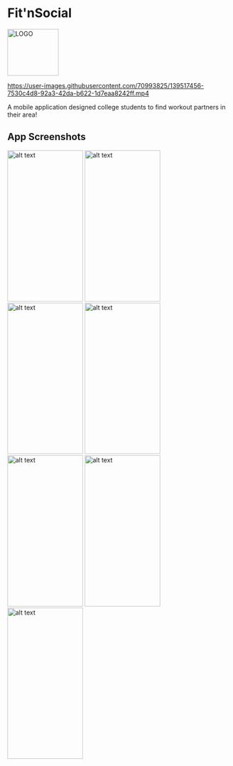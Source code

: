 # Fit'nSocial
<img width="115" height="105" alt="LOGO" src="https://user-images.githubusercontent.com/70993825/139517381-2fe56f58-b7b1-479c-912f-1dfb175fe1d5.PNG">



https://user-images.githubusercontent.com/70993825/139517456-7530c4d8-92a3-42da-b622-1d7eaa8242ff.mp4






A mobile application designed college students to find workout partners in their area!

## App Screenshots
<img src="https://user-images.githubusercontent.com/70993825/129505389-f38676ed-8bf4-43e7-b52c-7306b79cca03.png" alt="alt text" width="170" height="340"> <img src="https://user-images.githubusercontent.com/70993825/129506532-c6532cf4-bd23-4f22-8787-5b3e5c17075a.png" alt="alt text" width="170" height="340"> <img src="https://user-images.githubusercontent.com/70993825/129506549-6de9b090-a212-4ca1-8460-f6cf85d73161.png" alt="alt text" width="170" height="340"> <img src="https://user-images.githubusercontent.com/70993825/129506606-90a097eb-e631-4bd2-b548-91a8ca4d5561.png" alt="alt text" width="170" height="340"> <img src="https://user-images.githubusercontent.com/70993825/129506660-6d0cb028-dd69-4856-b1aa-8a54c779edbd.png" alt="alt text" width="170" height="340"> <img src="https://user-images.githubusercontent.com/70993825/129506722-4fbc8aa4-c17a-42fe-beb7-ed49ae530e16.png" alt="alt text" width="170" height="340"> <img src="https://user-images.githubusercontent.com/70993825/129506771-cf155816-5b17-4c9a-bd83-9326059a058d.png" alt="alt text" width="170" height="340">

